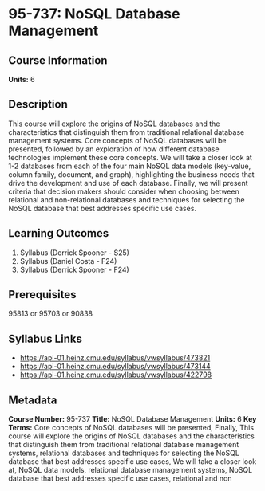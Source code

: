 # 95-737: NoSQL Database Management

## Course Information

**Units:** 6

## Description

This course will explore the origins of NoSQL databases and the characteristics that distinguish them from traditional relational database management systems. Core concepts of NoSQL databases will be presented, followed by an exploration of how different database technologies implement these core concepts. We will take a closer look at 1-2 databases from each of the four main NoSQL data models (key-value, column family, document, and graph), highlighting the business needs that drive the development and use of each database. Finally, we will present criteria that decision makers should consider when choosing between relational and non-relational databases and techniques for selecting the NoSQL database that best addresses specific use cases.

## Learning Outcomes

1. Syllabus (Derrick Spooner - S25)
2. Syllabus (Daniel Costa - F24)
3. Syllabus (Derrick Spooner - F24)

## Prerequisites

95813 or 95703 or 90838

## Syllabus Links

* https://api-01.heinz.cmu.edu/syllabus/vwsyllabus/473821
* https://api-01.heinz.cmu.edu/syllabus/vwsyllabus/473144
* https://api-01.heinz.cmu.edu/syllabus/vwsyllabus/422798

## Metadata

**Course Number:** 95-737
**Title:** NoSQL Database Management
**Units:** 6
**Key Terms:** Core concepts of NoSQL databases will be presented, Finally, This course will explore the origins of NoSQL databases and the characteristics that distinguish them from traditional relational database management systems, relational databases and techniques for selecting the NoSQL database that best addresses specific use cases, We will take a closer look at, NoSQL data models, relational database management systems, NoSQL database that best addresses specific use cases, relational and non
